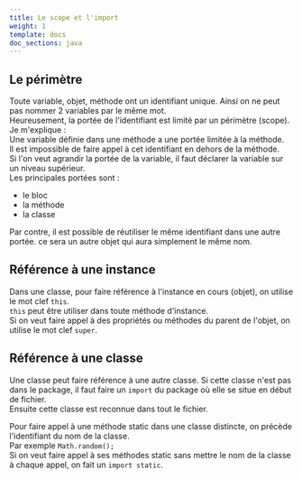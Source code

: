 ```yaml
---
title: Le scope et l'import
weight: 1
template: docs
doc_sections: java
---
```


## Le périmètre

Toute variable, objet, méthode ont un identifiant unique.
Ainsi on ne peut pas nommer 2 variables par le même mot.  
Heureusement, la portée de l'identifiant est limité par un périmètre (scope).  
Je m'explique :  
Une variable définie dans une méthode a une portée limitée à la méthode.  
Il est impossible de faire appel à cet identifiant en dehors de la méthode.  
Si l'on veut agrandir la portée de la variable, il faut déclarer la variable sur un niveau supérieur.  
Les principales portées sont :

* le bloc
* la méthode
* la classe

Par contre, il est possible de réutiliser le même identifiant dans une autre portée. ce sera un autre objet qui aura simplement le même nom.

## Référence à une instance

Dans une classe, pour faire référence à l'instance en cours (objet), on utilise le mot clef `this`.  
`this` peut être utiliser dans toute méthode d'instance.  
Si on veut faire appel à des propriétés ou méthodes du parent de l'objet, on utilise le mot clef `super`.  

## Référence à une classe

Une classe peut faire référence à une autre classe.
Si cette classe n'est pas dans le package, il faut faire un `import` du package où elle se situe en début de fichier.  
Ensuite cette classe est reconnue dans tout le fichier.  

Pour faire appel à une méthode static dans une classe distincte, on précède l'identifiant du nom de la classe.  
Par exemple ` Math.random(); `  
Si on veut faire appel à ses méthodes static sans mettre le nom de la classe à chaque appel, on fait un `import static`.

